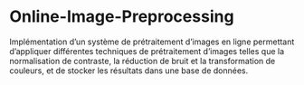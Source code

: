 # Online-Image-Preprocessing
Implémentation d’un système de prétraitement d’images en ligne permettant d’appliquer différentes techniques de prétraitement d’images telles que la normalisation de contraste, la réduction de bruit et la transformation de couleurs, et de stocker les résultats dans une base de données.
